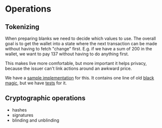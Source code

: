 # Operations

## Tokenizing

When preparing blanks we need to decide which values to use. The overall goal is to get the wallet into a state
where the next transaction can be made without having to fetch "change" first. E.g. if we have a sum of 200 in the
wallet, we want to pay 137 without having to do anything first.

This makes live more comfortable, but more important it helps privacy, because the issuer can't link actions around
an awkward price.

We have a [sample implementation](../coinsplitting.py) for this. It contains one line of old 
[black magic](https://en.wikipedia.org/wiki/Magic_(programming)#Variants), but we have [tests](../test_coinsplitting.py) for it.

## Cryptographic operations

- hashes
- signatures
- blinding and unblinding


